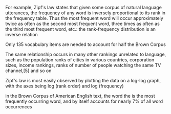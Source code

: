 For example, Zipf's law states that given some corpus of natural language utterances, the frequency of any word is inversely proportional to its rank in the frequency table. Thus the most frequent word will occur approximately twice as often as the second most frequent word, three times as often as the third most frequent word, etc.: the rank-frequency distribution is an inverse relation

Only 135 vocabulary items are needed to account for half the Brown Corpus

The same relationship occurs in many other rankings unrelated to language, such as the population ranks of cities in various countries, corporation sizes, income rankings, ranks of number of people watching the same TV channel,[5] and so on

Zipf's law is most easily observed by plotting the data on a log-log graph, with the axes being log (rank order) and log (frequency)

 in the Brown Corpus of American English text, the word the is the most frequently occurring word, and by itself accounts for nearly 7% of all word occurrences
